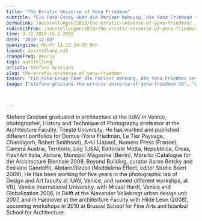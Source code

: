 ```yaml
---
title: "The Erratic Universe of Yona Friedman"
subtitle: "Ein Foto-Essay über die Pariser Wohnung, die Yona Friedman seit 1968 bewohnt – ein unmittelbarer Einblick in das persönliche erratische Universum des berühmten Architekten."
permalink: /ausstellungen/2019/the-erratic-universe-of-yona-friedman/
redirectFrom: /ausstellungen/2019/the-erratic-universe-of-yona-friedman/
time: 3.12.2019–15.1.2020
date: "2019-12-03"
openingtime: Mo–Fr 11–13 14–17 Uhr
layout: ausstellung.njk
changeFreq: yearly
tags: ausstellung
artists: Stefano Graziani
slug: the-erratic-universe-of-yona-friedman
teaser: "Ein Foto-Essay über die Pariser Wohnung, die Yona Friedman seit 1968 bewohnt – ein unmittelbarer Einblick in das persönliche erratische Universum des berühmten Architekten."
image: ["stefano-graziani-the-erratic-universe-of-yona-friedman-10", "Aus: The Erratic Universe of Yona Friedman", "Stefano Graziani", "Stefano Graziani"]



---
```


Stefano Graziani graduated in architecture at the IUAV in Venice, photographer, History and Technique of Photography professor at the Architecture Faculty, Trieste University.
He has worked and published different portfolios for Domus (Yona Friedman, Le Tier Paysage, Chandigarh, Robert Smithson), A+U (Japan), Numero Press (France), Camera Austria, Territorio,
Log (USA), Editoriale Motta, Repubblica, Cross, FlashArt Italia, Abitare, Monopol Magazine (Berlin), Marsilio (Catalogue for the Architecture Biennale 2008, Beyond Building, curator Aaron
Betsky and Emiliano Gandolfi), Abitare/Rizzoli (Maddalena Effect, editor Studio Boeri 2009).
He Has been working for five years in the photographic lab of Design and Art faculty at IUAV, Venice, and runned different workshps, at VIU, Venice International University, with Micael
Hardt, Venice and Globalization 2006, in Delft at the Alexander Vollebregt urban design unit 2007, and in Hannover at the architecture Faculty with Hilde Leon (2008), upcoming workshops in 2010 at Brussel School for Fine Arts and Istanbul School for Architecture.
